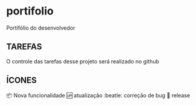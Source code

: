 # portifolio
Portifólio do desenvolvedor
## TAREFAS

O controle das tarefas desse projeto será realizado no github

## ÍCONES

:package: Nova funcionalidade
:up: atualização
:beatle: correção de bug
:checkered_flag: release
